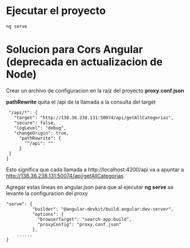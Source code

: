 # Ejecutar el proyecto
```ng serve```

# Solucion para Cors Angular (deprecada en actualizacion de Node)
 Crear un archivo de configuracion en la raiz del proyecto **proxy.conf.json**
 
 **pathRewrite** quita el /api de la llamada a la consulta del target
 
 ```javascript{
  "/api/*": {
    "target": "http://138.36.238.131:50074/api/getAllCategorias",
    "secure": false,
    "logLevel": "debug",
    "changeOrigin": true,
      "pathRewrite": {
        "^/api": ""
      }
  }
}
```

Esto significa que cada llamada a http://localhost:4200/api va a apuntar a http://138.36.238.131:50074/api/getAllCategorias

Agregar estas lineas en angular.json para que al ejecutar **ng serve** se levante la configuracion del proxy

```javascript.....
"serve": {
          "builder": "@angular-devkit/build-angular:dev-server",
          "options": {
            "browserTarget": "search-app:build",
            "proxyConfig": "proxy.conf.json"
          },
    ......
}
```

